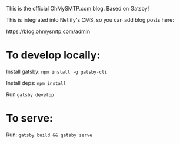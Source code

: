 This is the official OhMySMTP.com blog. Based on Gatsby!

This is integrated into Netlify's CMS, so you can add blog posts here:

https://blog.ohmysmtp.com/admin

# To develop locally:

Install gatsby: `npm install -g gatsby-cli`

Install deps: `npm install`

Run `gatsby develop`
# To serve:

Run: `gatsby build && gatsby serve`